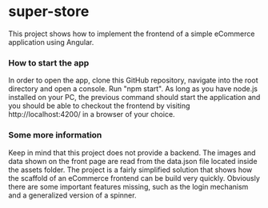 # super-store

This project shows how to implement the frontend of a simple eCommerce application using Angular. 

### How to start the app

In order to open the app, clone this GitHub repository, navigate into the root directory and open a console. Run "npm start". As long as you have node.js installed on your PC, 
the previous command should start the application and you should be able to checkout the frontend by visiting http://localhost:4200/ in a browser of your choice.

### Some more information

Keep in mind that this project does not provide a backend. The images and data shown on the front page are read from the data.json file located inside the assets folder. 
The project is a fairly simplified solution that shows how the scaffold of an eCommerce frontend can be build very quickly. Obviously there are some important features missing,
such as the login mechanism and a generalized version of a spinner. 
